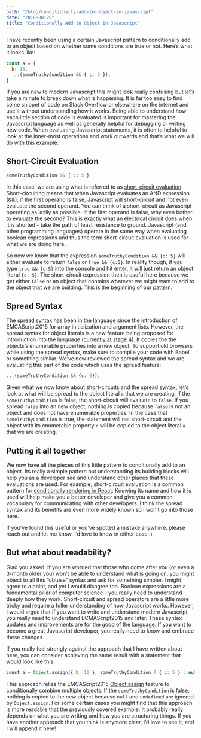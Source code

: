 ```yaml
---
path: "/blog/conditionally-add-to-object-in-javascript"
date: "2018-08-26"
title: "Conditionally Add to Object in Javascript"
---
```


I have recently been using a certain Javascript pattern to conditionally add to an object based on whether some conditions are true or not. Here’s what it looks like:

```js
const a = {
  b: 10,
  ...(someTruthyCondition && { c: 5 }),
}
```

If you are new to modern Javascript this might look really confusing but let’s take a minute to break down what is happening. It is far too easy to find some snippet of code on Stack Overflow or elsewhere on the internet and use it without understanding how it works. Being able to understand how each little section of code is evaluated is important for mastering the Javascript language as well as generally helpful for debugging or writing new code. When evaluating Javascript statements, it is often to helpful to look at the inner-most operations and work outwards and that’s what we will do with this example.

## Short-Circuit Evaluation

```js
someTruthyCondition && { c: 5 }
```

In this case, we are using what is referred to as [short-circuit evaluation](https://developer.mozilla.org/en-US/docs/Web/JavaScript/Reference/Operators/Logical_Operators#Short-circuit_evaluation). Short-circuiting means that when Javascript evaluates an AND expression (&&), if the first operand is false, Javascript will short-circuit and not even evaluate the second operand. You can think of a short-circuit as Javascript operating as lazily as possible. If the first operand is false, why even bother to evaluate the second? This is exactly what an electrical circuit does when it is shorted - take the path of least resistance to ground. Javascript (and other programming languages) operate in the same way when evaluating boolean expressions and thus the term short-circuit evaluation is used for what we are doing here.

So now we know that the expression `someTruthyCondition && {c: 5}` will either evaluate to return `false` or `true && {c:5}`. In reality though, if you type `true && {c:5}` into the console and hit enter, it will just return an object literal `{c: 5}`. The short-circuit expression then is useful here because we get either `false` or an object that contains whatever we might want to add to the object that we are building. This is the beginning of our pattern.

## Spread Syntax

The [spread syntax](https://developer.mozilla.org/en-US/docs/Web/JavaScript/Reference/Operators/Spread_syntax#Spread_in_object_literals) has been in the language since the introduction of EMCAScript2015 for array initialization and argument lists. However, the spread syntax for object literals is a new feature being proposed for introduction into the language ([currently at stage 4](https://github.com/tc39/proposal-object-rest-spread)). It copies the the objects’s enumerable properties into a new object. To support old browsers while using the spread syntax, make sure to compile your code with Babel or something similar. We’ve now reviewed the spread syntax and we are evaluating this part of the code which uses the spread feature:

```js
...(someTruthyCondition && {c: 5}),
```

Given what we now know about short-circuits and the spread syntax, let’s look at what will be spread to the object literal `a` that we are creating. If the `someTruthyCondition` is false, the short-circuit will evaluate to `false`. If you spread `false` into an new object, nothing is copied because `false` is not an object and does not have enumerable properties. In the case that `someTruthyCondition` is true, the statement will not short-circuit and the object with its enumerable property `c` will be copied to the object literal `a` that we are creating.

## Putting it all together

We now have all the pieces of this little pattern to conditionally add to an object. Its really a simple pattern but understanding its building blocks will help you as a developer see and understand other places that these evaluations are used. For example, short-circuit evaluation is a common pattern for [conditionally rendering in React](https://reactjs.org/docs/conditional-rendering.html#inline-if-with-logical--operator). Knowing its name and how it is used will help make you a better developer and give you a common vocabulary for communicating with other developers. I think the spread syntax and its benefits are even more widely known so I won’t go into those here.

If you’ve found this useful or you’ve spotted a mistake anywhere, please reach out and let me know. I’d love to know in either case :)

## But what about readability?

Glad you asked. If you are worried that those who come after you (or even a 3-month older you) won’t be able to understand what is going on, you might object to all this “obtuse” syntax and ask for something simpler. I might agree to a point, and yet I would disagree too. Boolean expressions are a fundamental pillar of computer science - you really need to understand deeply how they work. Short-circuit and spread operators are a little more tricky and require a fuller understanding of how Javascript works. However, I would argue that if you want to write and understand modern Javascript, you really need to understand ECMAScript2015 and later. These syntax updates and improvements are for the good of the language. If you want to become a great Javascript developer, you really need to know and embrace these changes.

If you really feel strongly against the approach that I have written about here, you can consider achieving the same result with a statement that would look like this:

```js
const a = Object.assign({ b: 10 }, someTruthyCondition ? { c: 5 } : null)
```

This approach relies the EMCAScript2015 [Object.assign](https://developer.mozilla.org/en-US/docs/Web/JavaScript/Reference/Global_Objects/Object/assign) feature to conditionally combine multiple objects. If the `someTruthyCondition` is false, nothing is copied to the new object because `null` and `undefined` are ignored by `Object.assign`. For some certain cases you might find that this approach is more readable that the previously covered example. It probably really depends on what you are writing and how you are structuring things. If you have another approach that you think is anymore clear, I’d love to see it, and I will append it here!
